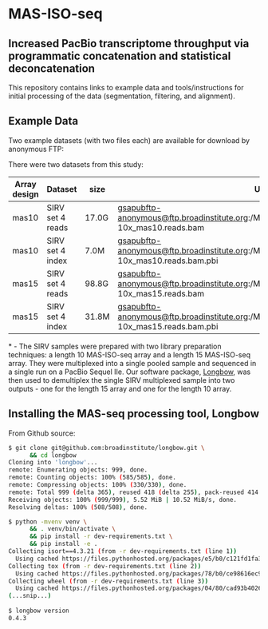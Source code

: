 # MAS-ISO-seq

## Increased PacBio transcriptome throughput via programmatic concatenation and statistical deconcatenation

This repository contains links to example data and tools/instructions for initial processing of the data (segmentation, filtering, and alignment).

## Example Data

Two example datasets (with two files each) are available for download by anonymous FTP:

There were two datasets from this study: 

| Array design | Dataset          | size  | URL                                                                                                   |
|--------------|------------------|-------|-------------------------------------------------------------------------------------------------------|
| mas10        | SIRV set 4 reads | 17.0G | gsapubftp-anonymous@ftp.broadinstitute.org:/MasSeqNatBiotech2021/SIRV_MAS_15-10x_mas10.reads.bam      |
| mas10        | SIRV set 4 index | 7.0M  | gsapubftp-anonymous@ftp.broadinstitute.org:/MasSeqNatBiotech2021/SIRV_MAS_15-10x_mas10.reads.bam.pbi  |
| mas15        | SIRV set 4 reads | 98.8G | gsapubftp-anonymous@ftp.broadinstitute.org:/MasSeqNatBiotech2021/SIRV_MAS_15-10x_mas15.reads.bam      |
| mas15        | SIRV set 4 index | 31.8M | gsapubftp-anonymous@ftp.broadinstitute.org:/MasSeqNatBiotech2021/SIRV_MAS_15-10x_mas15.reads.bam.pbi  |

\* - The SIRV samples were prepared with two library preparation techniques: a length 10 MAS-ISO-seq array and a length 15 MAS-ISO-seq array.  They were multiplexed into a single pooled sample and sequenced in a single run on a PacBio Sequel IIe.  Our software package, [Longbow](https://github.com/broadinstitute/longbow/releases/tag/v0.2.2), was then used to demultiplex the single SIRV multiplexed sample into two outputs - one for the length 15 array and one for the length 10 array.

## Installing the MAS-seq processing tool, Longbow

From Github source:

```sh
$ git clone git@github.com:broadinstitute/longbow.git \
      && cd longbow
Cloning into 'longbow'...
remote: Enumerating objects: 999, done.
remote: Counting objects: 100% (585/585), done.
remote: Compressing objects: 100% (330/330), done.
remote: Total 999 (delta 365), reused 418 (delta 255), pack-reused 414
Receiving objects: 100% (999/999), 5.52 MiB | 10.52 MiB/s, done.
Resolving deltas: 100% (508/508), done.

$ python -mvenv venv \
      && . venv/bin/activate \
      && pip install -r dev-requirements.txt \
      && pip install -e .
Collecting isort==4.3.21 (from -r dev-requirements.txt (line 1))
  Using cached https://files.pythonhosted.org/packages/e5/b0/c121fd1fa3419ea9bfd55c7f9c4fedfec5143208d8c7ad3ce3db6c623c21/isort-4.3.21-py2.py3-none-any.whl
Collecting tox (from -r dev-requirements.txt (line 2))
  Using cached https://files.pythonhosted.org/packages/78/b0/ce98616ec9c3f270495a2493cde4d81b1f499057222ae77a8103aea59777/tox-3.24.4-py2.py3-none-any.whl
Collecting wheel (from -r dev-requirements.txt (line 3))
  Using cached https://files.pythonhosted.org/packages/04/80/cad93b40262f5d09f6de82adbee452fd43cdff60830b56a74c5930f7e277/wheel-0.37.0-py2.py3-none-any.whl
(...snip...)
      
$ longbow version
0.4.3
```
